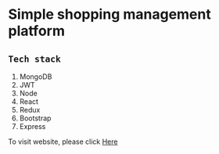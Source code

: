 # Simple shopping management platform

## `Tech stack`

1. MongoDB
2. JWT
3. Node
4. React
5. Redux
6. Bootstrap
7. Express

To visit website, please click [Here](http://shoppinglist-eric.herokuapp.com/)
